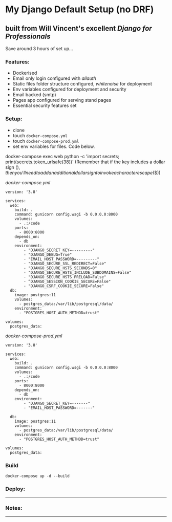 # My Django Default Setup (no DRF)
## built from Will Vincent's excellent *Django for Professionals*

Save around 3 hours of set up...

### Features:
- Dockerised
- Email only login configured with *allauth*
- Static files folder structure configured, *whitenoise* for deployment
- Env variables configured for deployment and security
- Email backed (smtp)
- Pages app configured for serving stand pages
- Essential security features set

### Setup: 
* clone
* touch `docker-compose.yml`
* touch `docker-compose-prod.yml`
* set env variables for files. Code below.

docker-compose exec web python -c 'import secrets; print(secrets.token_urlsafe(38))'
(Remember that if the key includes a dollar sign ($), then you'll need to add an additional dollar sign to invoke a character escape ($$))

*docker-compose.yml*
```
version: '3.8'

services:
  web:
    build: .
    command: gunicorn config.wsgi -b 0.0.0.0:8000
    volumes:
      - .:/code
    ports:
      - 8000:8000
    depends_on:
      - db
    environment: 
        - "DJANGO_SECRET_KEY=---------"
        - "DJANGO_DEBUG=True"
        - "EMAIL_HOST_PASSWORD=---------"
        - "DJANGO_SECURE_SSL_REDIRECT=False"
        - "DJANGO_SECURE_HSTS_SECONDS=0"
        - "DJANGO_SECURE_HSTS_INCLUDE_SUBDOMAINS=False" 
        - "DJANGO_SECURE_HSTS_PRELOAD=False"
        - “DJANGO_SESSION_COOKIE_SECURE=False"
        - "DJANGO_CSRF_COOKIE_SECURE=False"
  db:
    image: postgres:11
    volumes:
      - postgres_data:/var/lib/postgresql/data/
    environment:
      - "POSTGRES_HOST_AUTH_METHOD=trust"

volumes:
  postgres_data:

```

*docker-compose-prod.yml*
```
version: '3.8'

services:
  web:
    build: .
    command: gunicorn config.wsgi -b 0.0.0.0:8000
    volumes:
      - .:/code
    ports:
      - 8000:8000
    depends_on:
      - db
    environment: 
        - "DJANGO_SECRET_KEY=-------"
        - "EMAIL_HOST_PASSWORD=-------"

  db:
    image: postgres:11
    volumes:
      - postgres_data:/var/lib/postgresql/data/
    environment:
      - "POSTGRES_HOST_AUTH_METHOD=trust"

volumes:
  postgres_data:
  ```

### Build
`docker-compose up -d --build`

### Deploy:
  ---

### Notes:
  ---